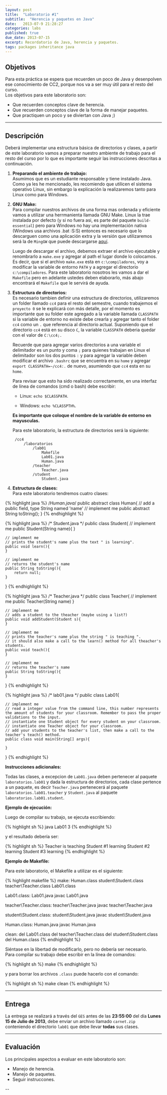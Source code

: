 ```yaml
---
layout: post
title:  "Laboratorio #1"
subtitle:  "Herencia y paquetes en Java"
date:   2013-07-9 21:28:27
categories: labs
published: true
due_date: 2013-07-15
excerpt: Recordatorio de Java, herencia y paquetes.
tags: packages inheritance java
---
```


Objetivos
---------
Para esta práctica se espera que recuerden un poco de Java y desenpolven ese conocimiento de CC2, porque nos va a ser muy útil para el resto del curso.  
Los objetivos para este laboratorio son:

- Que recuerden conceptos clave de herencia.
- Que recuerden conceptos clave de la forma de manejar paquetes.
- Que practiquen un poco y se diviertan con Java ;)

---

Descripción
-----------

Deberá implementar una estructura básica de directorios y clases, a partir de este laboratorio vamos a preparar nuestro ambiente de trabajo para el resto del curso por lo que es importante seguir las instrucciones descritas a continuación.

1. **Preparando el ambiente de trabajo:**   
    Asumimos que es un estudiante responsable y tiene instalado Java. Como ya les he mencionado, les recomiendo que utilicen el sistema operativo Linux, sin embargo la explicación la realizaremos tanto para Linux como para Windows.

2. **GNU Make:**   
    Para compilar nuestros archivos de una forma mas ordenada y eficiente vamos a utilizar una herrmanienta llamada GNU Make. Linux la trae instalada por defecto (y si no fuera asi, es parte del paquete `build-essential`) pero para Windows no hay una implementación nativa (Windows usa archivos .bat :S:S) entonces es necesario que lo descarguen como una aplicación extra y la versión que utilizaremos será la de `MingGW` que puede descargarse [aquí](http://sourceforge.net/projects/mingw/).

    Luego de descargar el archivo, debemos extraer el archivo ejecutable y renombrarlo a `make.exe` y agregar al path el lugar donde lo colocamos. Es decir, que si el archivo `make.exe` esta en `c:\compiladores`, voy a modificar la variable de entorno `PATH` y a agregar el directorio `c:\compiladores`. Para este laboratorio nosotros les vamos a dar el `Makefile` pero en adelante ustedes deben elaborarlo, más abajo encontrará el `Makefile` que le servirá de ayuda.

3. **Estructura de directorios:**   
    Es necesario tambien definir una estructura de directorios, utilizaremos un folder llamado `cc4` para el resto del semestre, cuando trabajemos el `proyecto 0` se le explicará con más detalle, por el momento es importante que su folder este agregado a la variable llamada `CLASSPATH` si la variable de entorno no existe debe crearla y agregar tanto el folder `cc4` como un `.` que referencia al directorio actual. Suponiendo que el directorio `cc4` está en su disco `C`, la variable `CLASSPATH` deberia quedar con el valor de `C:\cc4;.`

    Recuerde que para agregar varios directorios a una variable el delimitador es un punto y coma `;` para quienes trabajan en Linux el delimitador son los dos puntos `:` y para agregar la variable deben modificar el archivo `.bashrc` que se encuentra en su `home` y agregar `export CLASSPATH=~/cc4:.` de nuevo, asumiendo que `cc4` esta en su `home`.
    
    Para revisar que esto ha sido realizado correctamente, en una interfaz de línea de comandos (cmd o bash) debe escribir:

    * Linux: `echo $CLASSPATH`.

    * Windows: `echo %CLASSPTH%`.

    **Es importante que coloque el nombre de la variable de entorno en mayusculas.**
    
    Para este laboratorio, la estructura de directorios será la siguiente:    
            
        /cc4
            /laboratorios
                /lab01
                    Makefile
                    Lab01.java
                    Human.java
                /teacher
                    Teacher.java
                /student
                    Student.java

4. **Estructura de clases:**   
    Para este laboratorio tendremos cuatro clases:
    
{% highlight java %}
/*Human.java*/
public abstract class Human{
	// add a public field, type String named 'name'
	// implement me
	public abstract String toString();
}
{% endhighlight %}

{% highlight java %}
/* Student.java */
public class Student{
	// implement me
	public Student(String name){
	}
    
	// implement me
	// prints the student's name plus the text " is learning".
	public void learn(){
	}
	
	// implement me
	// returns the student's name
	public String toString(){
	    return null;
	}
}
{% endhighlight %}


{% highlight java %}
/* Teacher.java */
public class Teacher{
	// implement me
	public Teacher(String name)
	}
	
	// implement me
	// adds a student to the theacher (maybe using a list?)
	public void addStudent(Student s){
	}
	
	// implement me
	// prints the teacher's name plus the string " is teaching ".
	// it should also make a call to the learn() method for all theacher's students.
	public void teach(){
	}
	
	// implement me
	// returns the teacher's name
	public String toString(){
	}
	
}
{% endhighlight %}


{% highlight java %}
/* lab01.java */
public class Lab01{
	
	// implement me
	// read a integer value from the command line, this number represents the amount of students for your classroom. Remember to pass the proper validations to the input.
	// instantiate one Student object for every student on your classroom.
	// instantiate one Teacher object for your classroom.
	// add your students to the teacher's list, then make a call to the teacher's teach() method.
	public class void main(String[] args){
	
	}
}
{% endhighlight %}


**Instrucciones adicionales:**   

Todas las clases, a excepcion de `Lab01.java` deben pertenecer al paquete `laboratorios.lab01` y dada la estructura de directorios, cada clase pertence a un paquete, es decir `Teacher.java` pertenecerá al paquete `laboratorios.lab01.teacher` y `Student.java` al paquete `laboratorios.lab01.student`.


**Ejemplo de ejecución:**   

Luego de compilar su trabajo, se ejecuta escribiendo:

{% highlight sh %}
  java Lab01 3
{% endhighlight %}

y el resultado debería ser:

{% highlight sh %}
  Teacher is teaching
  Student #1 learning
  Student #2 learning
  Student #3 learning
{% endhighlight %}


**Ejemplo de Makefile:**   

Para este laboratorio, el Makefile a utilizar es el siguiente:

{% highlight makefile %}
make: Human.class student\Student.class teacher\Teacher.class Lab01.class
	
Lab01.class: Lab01.java
	javac Lab01.java
	
teacher\Teacher.class: teacher\Teacher.java
	javac teacher\Teacher.java

student\Student.class: student\Student.java
	javac student\Student.java
	
Human.class: Human.java
	javac Human.java

clean:
	del Lab01.class
	del teacher\Teacher.class
	del student\Student.class
	del Human.class
{% endhighlight %}


Siéntase en la libertad de modificarlo, pero no debería ser necesario.   
Para compilar su trabajo debe escribir en la línea de comandos:

{% highlight sh %}
make
{% endhighlight %}

y para borrar los archivos `.class` puede hacerlo con el comando:

{% highlight sh %}
make clean
{% endhighlight %}

---

Entrega
-------

La entrega se realizará a través del `GES` antes de las **23:55:00** del día **Lunes 15 de Julio de 2013**, debe enviar un archivo llamado `carnet.zip` conteniendo el directorio `lab01` que debe llevar **todas** sus clases.


---

Evaluación
----------
Los principales aspectos a evaluar en este laboratorio son:

- Manejo de herencia.
- Manejo de paquetes.
- Seguir instruccones.


--
